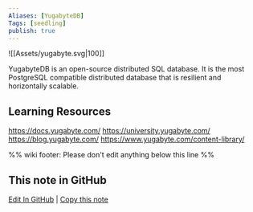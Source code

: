 ```yaml
---
Aliases: [YugabyteDB]
Tags: [seedling]
publish: true
---
```


![[Assets/yugabyte.svg|100]]

YugabyteDB is an open-source distributed SQL database. It is the most PostgreSQL compatible distributed database that is resilient and horizontally scalable.

## Learning Resources

https://docs.yugabyte.com/
https://university.yugabyte.com/
https://blog.yugabyte.com/
https://www.yugabyte.com/content-library/


%% wiki footer: Please don't edit anything below this line %%

## This note in GitHub

<span class="git-footer">[Edit In GitHub](https://github.dev/data-engineering-community/data-engineering-wiki/blob/main/Tools/Databases/YugabyteDB.md "git-hub-edit-note") | [Copy this note](https://raw.githubusercontent.com/data-engineering-community/data-engineering-wiki/main/Tools/Databases/YugabyteDB.md "git-hub-copy-note") </span>